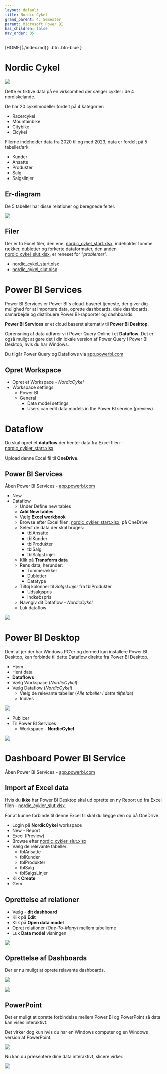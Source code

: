 ```yaml
---
layout: default
title: Nordic Cykel
grand_parent: 4. Semester
parent: Microsoft Power BI
has_children: false
nav_order: 05
---
```


<span class="fs-1">
[HOME](./index.md){: .btn .btn-blue }
</span>

# Nordic Cykel
![](../image/cykel_logo_small.png)

Dette er fiktive data på en virksomhed der sælger cykler i de 4 nordiskelande.

De har 20 cykelmodeller fordelt på 4 kategorier:

- Racercykel
- Mountainbike
- Citybike
- Elcykel

Filerne indeholder data fra 2020 til og med 2023, data er fordelt på 5 tabeller/ark

- Kunder
- Ansatte
- Produkter
- Salg
- Salgslinjer

## Er-diagram
De 5 tabeller har disse relationer og beregnede felter.

![](../image/er_diagram_1.jpg)

## Filer
Der er to Excel filer, den ene, [nordic_cykel_start.xlsx](./filer/nordic_cykler_start.xlsx), indeholder tomme rækker, dubletter og forkerte dataformater, den anden [nordic_cykel_slut.xlsx](./filer/nordic_cykler_slut.xlsx), er reneset for "*problemer*".

- [nordic_cykel_start.xlsx](./filer/nordic_cykler_start.xlsx)
- [nordic_cykel_slut.xlsx](./filer/nordic_cykler_slut.xlsx)

# Power BI Services
Power BI Services er Power BI´s cloud-baseret tjeneste, der giver dig mulighed for at importere data, oprette dashboards, dele dashboards, samarbejde og distribuere Power BI-rapporter og dashboards.

**Power BI Services** er et cloud baseret alternativ til **Power BI Desktop**.

Oprensning af data udfører vi i Power Query Online i et **Dataflow**. Det er også muligt at gøre det i din lokale version af Power Query i Power BI Desktop, hvis du har Windows.

Du tilgår Power Query og Dataflows via [app.powerbi.com](https://app.powerbi.com)

## Opret Workspace
- Opret et Workspace - *NordicCykel*
- Workspace settings
    - Power BI
    - General
        - Data model settings
        - Users can edit data models in the Power BI service (preview)

# Dataflow
Du skal opret et **dataflow** der henter data fra Excel filen - [nordic_cykler_start.xlsx](./filer/nordic_cykler_start.xlsx)

Upload denne Excel fil til **OneDrive**.

## Power BI Services
Åben Power BI Services - [app.powerbi.com](https://app.powerbi.com)

- New
- Dataflow
    - Under Define new tables
    - **Add New tables**
    - Vælg **Excel workbook**
    - Browse efter Excel filen, [nordic_cykler_start.xlsx](./filer/nordic_cykler_start.xlsx), på OneDrive
    - Select de data der skal bruges:
        - tblAnsatte
        - tblKunder
        - tblProdukter
        - tblSalg
        - tblSalgsLinjer
    - Klik på **Transform data**
    - Rens data, herunder:
        - Tommerækker
        - Dubletter
        - Datatype
    - Tilføj kolonner til *SalgsLinjer* fra tblProdukter
        - Udsalgspris
        - Indkøbspris
    - Navngiv dit Dataflow - *NordicCykel*
    - Luk dataflow

![](../image/Dataflow_nord.jpg)

# Power BI Desktop
Dem af jer der har Windows PC'er og dermed kan installere Power BI Desktop, kan forbinde til dette Dataflow direkte fra Power BI Desktop.

- Hjem
- Hent data
- **Dataflows**
- Vælg Workspace (*NordicCykel*)
- Vælg Dataflow (*NordicCykel*)
    - Vælg de relevante tabeller (*Alle tabeller i dette tilfælde*)
    - Indlæs

![](../image/power_bi_desktop_dataflow.jpg)


- Publicer 
- Til Power BI Services
    - Workspace - **NordicCykel** 

![](../image/powerbiservicesdashboard.jpg)

# Dashboard Power BI Service
Åben Power BI Services - [app.powerbi.com](https://app.powerbi.com)

## Import af Excel data
Hvis du **ikke** har Power BI Desktop skal ud oprette en ny Report ud fra Excel filen - [nordic_cykler_slut.xlsx](./filer/nordic_cykler_slut.xlsx).

For at kunne forbinde til denne Excel fil skal du lægge den op på OneDrive.

- Login på **NordicCykel** workspace
- New - Report
- Excel (Preview)
- Browse efter [nordic_cykler_slut.xlsx](./filer/nordic_cykler_slut.xlsx)
- Vælg de relevante tabeller:
    - tblAnsatte
    - tblKunder
    - tblProdukter
    - tblSalg
    - tblSalgsLinjer
- Klik **Create**
- Gem

## Oprettelse af relationer
- Vælg - **dit dashboard**
- Klik på **Edit**
- Klik på **Open data model**
- Opret relationer (*One-To-Many*) mellem tabellerne
- Luk **Data model** visningen

![](../image/er_diagram_1.jpg)

## Oprettelse af Dashboards
Der er nu muligt at oprete relavante dashboards.

![](../image/cykel_rapport_1.jpg)

![](../image/cykel_rapport_2.jpg)

## PowerPoint
Det er muligt at oprette forbindelse mellem Power BI og PowerPoint så data kan vises interaktivt.

Det virker dog kun hvis du har en Windows computer og en Windows version af PowerPoint.

![](../image/PowerPoint_1.jpg)

Nu kan du præsentere dine data interaktivt, slicere virker.

![](../image/PowerPoint.jpg)